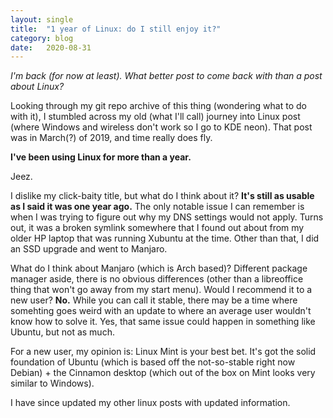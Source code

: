 ```yaml
---
layout: single
title:  "1 year of Linux: do I still enjoy it?"
category: blog
date:   2020-08-31
---
```


*I'm back (for now at least). What better post to come back with than a post about Linux?*

Looking through my git repo archive of this thing (wondering what to do with it), I stumbled across my old (what I'll call) journey into Linux post (where Windows and wireless don't work so I go to KDE neon). That post was in March(?) of 2019, and time really does fly.

**I've been using Linux for more than a year.**

Jeez.

I dislike my click-baity title, but what do I think about it? **It's still as usable as I said it was one year ago.** The only notable issue I can remember is when I was trying to figure out why my DNS settings would not apply. Turns out, it was a broken symlink somewhere that I found out about from my older HP laptop that was running Xubuntu at the time. Other than that, I did an SSD upgrade and went to Manjaro.

What do I think about Manjaro (which is Arch based)? Different package manager aside, there is no obvious differences (other than a libreoffice thing that won't go away from my start menu). Would I recommend it to a new user? **No.** While you can call it stable, there may be a time where somehting goes weird with an update to where an average user wouldn't know how to solve it. Yes, that same issue could happen in something like Ubuntu, but not as much.

For a new user, my opinion is: Linux Mint is your best bet. It's got the solid foundation of Ubuntu (which is based off the not-so-stable right now Debian) + the Cinnamon desktop (which out of the box on Mint looks very similar to Windows).

I have since updated my other linux posts with updated information.
